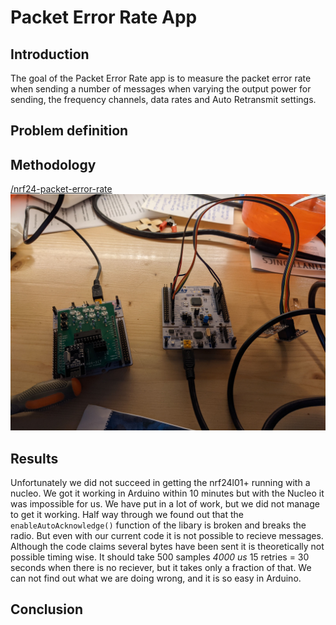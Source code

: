 # Packet Error Rate App

## Introduction

The goal of the Packet Error Rate app is to measure the packet error rate when sending a number of messages when varying the output power for sending, the frequency channels, data rates and Auto Retransmit settings.

## Problem definition

## Methodology

[/nrf24-packet-error-rate](https://github.com/RubenSmit/wireless-communication/tree/main/nrf24-packet-error-rate/PacketErrorRAte)
![Nucleos-with-nrf24.jpg](img/Nucleos-with-nrf24.jpg)

## Results

Unfortunately we did not succeed in getting the nrf24l01+ running with a nucleo. We got it working in Arduino within 10 minutes but with the Nucleo it was impossible for us. We have put in a lot of work, but we did not manage to get it working. Half way through we found out that the `enableAutoAcknowledge()` function of the libary is broken and breaks the radio. But even with our current code it is not possible to recieve messages. Although the code claims several bytes have been sent it is theoretically not possible timing wise. It should take 500 samples *4000 us* 15 retries = 30 seconds when there is no reciever, but it takes only a fraction of that. We can not find out what we are doing wrong, and it is so easy in Arduino.

## Conclusion
